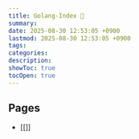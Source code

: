 ```yaml
---
title: Golang-Index 👻
summary: 
date: 2025-08-30 12:53:05 +0900
lastmod: 2025-08-30 12:53:05 +0900
tags: 
categories: 
description: 
showToc: true
tocOpen: true
---
```


## Pages
- [[]]